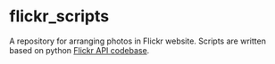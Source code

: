 # flickr_scripts
A repository for arranging photos in Flickr website. Scripts are written based on python [Flickr API codebase](https://github.com/sybrenstuvel/flickrapi).
